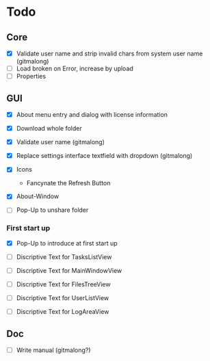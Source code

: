 # Todo

## Core
- [x] Validate user name and strip invalid chars from system user name (gitmalong)
- [ ] Load broken on Error, increase by upload
- [ ] Properties

## GUI
- [X] About menu entry and dialog with license information
- [X] Download whole folder
- [x] Validate user name (gitmalong)
- [x] Replace settings interface textfield with dropdown (gitmalong)
- [X] Icons
	+ Fancynate the Refresh Button
- [X] About-Window
- [ ] Pop-Up to unshare folder


### First start up
- [X] Pop-Up to introduce at first start up 
- [ ] Discriptive Text for TasksListView 
- [ ] Discriptive Text for MainWindowView
- [ ] Discriptive Text for FilesTreeView
- [ ] Discriptive Text for UserListView
- [ ] Discriptive Text for LogAreaView


## Doc

- [ ] Write manual (gitmalong?)
